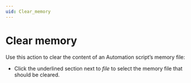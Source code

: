 ```yaml
---
uid: Clear_memory
---
```


# Clear memory

Use this action to clear the content of an Automation script’s memory file:

- Click the underlined section next to *file* to select the memory file that should be cleared.
